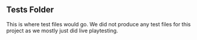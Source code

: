 ## Tests Folder

This is where test files would go. We did not produce any test files for this project as we mostly just did live playtesting.
